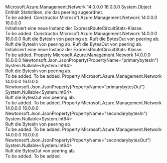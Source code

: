 <Type Name="ExpressRouteCircuitStats" FullName="Microsoft.Azure.Management.Network.Models.ExpressRouteCircuitStats">
  <TypeSignature Language="C#" Value="public class ExpressRouteCircuitStats" />
  <TypeSignature Language="ILAsm" Value=".class public auto ansi beforefieldinit ExpressRouteCircuitStats extends System.Object" />
  <TypeSignature Language="DocId" Value="T:Microsoft.Azure.Management.Network.Models.ExpressRouteCircuitStats" />
  <TypeSignature Language="VB.NET" Value="Public Class ExpressRouteCircuitStats" />
  <TypeSignature Language="F#" Value="type ExpressRouteCircuitStats = class" />
  <AssemblyInfo>
    <AssemblyName>Microsoft.Azure.Management.Network</AssemblyName>
    <AssemblyVersion>14.0.0.0</AssemblyVersion>
    <AssemblyVersion>16.0.0.0</AssemblyVersion>
  </AssemblyInfo>
  <Base>
    <BaseTypeName>System.Object</BaseTypeName>
  </Base>
  <Interfaces />
  <Docs>
    <summary>
            Enthält Statistiken, die das peering zugeordnet.
            </summary>
    <remarks>To be added.</remarks>
  </Docs>
  <Members>
    <Member MemberName=".ctor">
      <MemberSignature Language="C#" Value="public ExpressRouteCircuitStats ();" />
      <MemberSignature Language="ILAsm" Value=".method public hidebysig specialname rtspecialname instance void .ctor() cil managed" />
      <MemberSignature Language="DocId" Value="M:Microsoft.Azure.Management.Network.Models.ExpressRouteCircuitStats.#ctor" />
      <MemberSignature Language="VB.NET" Value="Public Sub New ()" />
      <MemberType>Constructor</MemberType>
      <AssemblyInfo>
        <AssemblyName>Microsoft.Azure.Management.Network</AssemblyName>
        <AssemblyVersion>14.0.0.0</AssemblyVersion>
        <AssemblyVersion>16.0.0.0</AssemblyVersion>
      </AssemblyInfo>
      <Parameters />
      <Docs>
        <summary>
            Initialisiert eine neue Instanz der ExpressRouteCircuitStats-Klasse.
            </summary>
        <remarks>To be added.</remarks>
      </Docs>
    </Member>
    <Member MemberName=".ctor">
      <MemberSignature Language="C#" Value="public ExpressRouteCircuitStats (Nullable&lt;long&gt; primarybytesIn = null, Nullable&lt;long&gt; primarybytesOut = null, Nullable&lt;long&gt; secondarybytesIn = null, Nullable&lt;long&gt; secondarybytesOut = null);" />
      <MemberSignature Language="ILAsm" Value=".method public hidebysig specialname rtspecialname instance void .ctor(valuetype System.Nullable`1&lt;int64&gt; primarybytesIn, valuetype System.Nullable`1&lt;int64&gt; primarybytesOut, valuetype System.Nullable`1&lt;int64&gt; secondarybytesIn, valuetype System.Nullable`1&lt;int64&gt; secondarybytesOut) cil managed" />
      <MemberSignature Language="DocId" Value="M:Microsoft.Azure.Management.Network.Models.ExpressRouteCircuitStats.#ctor(System.Nullable{System.Int64},System.Nullable{System.Int64},System.Nullable{System.Int64},System.Nullable{System.Int64})" />
      <MemberSignature Language="VB.NET" Value="Public Sub New (Optional primarybytesIn As Nullable(Of Long) = null, Optional primarybytesOut As Nullable(Of Long) = null, Optional secondarybytesIn As Nullable(Of Long) = null, Optional secondarybytesOut As Nullable(Of Long) = null)" />
      <MemberSignature Language="F#" Value="new Microsoft.Azure.Management.Network.Models.ExpressRouteCircuitStats : Nullable&lt;int64&gt; * Nullable&lt;int64&gt; * Nullable&lt;int64&gt; * Nullable&lt;int64&gt; -&gt; Microsoft.Azure.Management.Network.Models.ExpressRouteCircuitStats" Usage="new Microsoft.Azure.Management.Network.Models.ExpressRouteCircuitStats (primarybytesIn, primarybytesOut, secondarybytesIn, secondarybytesOut)" />
      <MemberType>Constructor</MemberType>
      <AssemblyInfo>
        <AssemblyName>Microsoft.Azure.Management.Network</AssemblyName>
        <AssemblyVersion>14.0.0.0</AssemblyVersion>
        <AssemblyVersion>16.0.0.0</AssemblyVersion>
      </AssemblyInfo>
      <Parameters>
        <Parameter Name="primarybytesIn" Type="System.Nullable&lt;System.Int64&gt;" />
        <Parameter Name="primarybytesOut" Type="System.Nullable&lt;System.Int64&gt;" />
        <Parameter Name="secondarybytesIn" Type="System.Nullable&lt;System.Int64&gt;" />
        <Parameter Name="secondarybytesOut" Type="System.Nullable&lt;System.Int64&gt;" />
      </Parameters>
      <Docs>
        <param name="primarybytesIn">Ruft die BytesIn von peering ab.</param>
        <param name="primarybytesOut">Ruft die BytesOut von peering ab.</param>
        <param name="secondarybytesIn">Ruft die BytesIn von peering ab.</param>
        <param name="secondarybytesOut">Ruft die BytesOut von peering ab.</param>
        <summary>
            Initialisiert eine neue Instanz der ExpressRouteCircuitStats-Klasse.
            </summary>
        <remarks>To be added.</remarks>
      </Docs>
    </Member>
    <Member MemberName="PrimarybytesIn">
      <MemberSignature Language="C#" Value="public Nullable&lt;long&gt; PrimarybytesIn { get; set; }" />
      <MemberSignature Language="ILAsm" Value=".property instance valuetype System.Nullable`1&lt;int64&gt; PrimarybytesIn" />
      <MemberSignature Language="DocId" Value="P:Microsoft.Azure.Management.Network.Models.ExpressRouteCircuitStats.PrimarybytesIn" />
      <MemberSignature Language="VB.NET" Value="Public Property PrimarybytesIn As Nullable(Of Long)" />
      <MemberSignature Language="F#" Value="member this.PrimarybytesIn : Nullable&lt;int64&gt; with get, set" Usage="Microsoft.Azure.Management.Network.Models.ExpressRouteCircuitStats.PrimarybytesIn" />
      <MemberType>Property</MemberType>
      <AssemblyInfo>
        <AssemblyName>Microsoft.Azure.Management.Network</AssemblyName>
        <AssemblyVersion>14.0.0.0</AssemblyVersion>
        <AssemblyVersion>16.0.0.0</AssemblyVersion>
      </AssemblyInfo>
      <Attributes>
        <Attribute>
          <AttributeName>Newtonsoft.Json.JsonProperty(PropertyName="primarybytesIn")</AttributeName>
        </Attribute>
      </Attributes>
      <ReturnValue>
        <ReturnType>System.Nullable&lt;System.Int64&gt;</ReturnType>
      </ReturnValue>
      <Docs>
        <summary>
            Ruft die BytesIn von peering ab.
            </summary>
        <value>To be added.</value>
        <remarks>To be added.</remarks>
      </Docs>
    </Member>
    <Member MemberName="PrimarybytesOut">
      <MemberSignature Language="C#" Value="public Nullable&lt;long&gt; PrimarybytesOut { get; set; }" />
      <MemberSignature Language="ILAsm" Value=".property instance valuetype System.Nullable`1&lt;int64&gt; PrimarybytesOut" />
      <MemberSignature Language="DocId" Value="P:Microsoft.Azure.Management.Network.Models.ExpressRouteCircuitStats.PrimarybytesOut" />
      <MemberSignature Language="VB.NET" Value="Public Property PrimarybytesOut As Nullable(Of Long)" />
      <MemberSignature Language="F#" Value="member this.PrimarybytesOut : Nullable&lt;int64&gt; with get, set" Usage="Microsoft.Azure.Management.Network.Models.ExpressRouteCircuitStats.PrimarybytesOut" />
      <MemberType>Property</MemberType>
      <AssemblyInfo>
        <AssemblyName>Microsoft.Azure.Management.Network</AssemblyName>
        <AssemblyVersion>14.0.0.0</AssemblyVersion>
        <AssemblyVersion>16.0.0.0</AssemblyVersion>
      </AssemblyInfo>
      <Attributes>
        <Attribute>
          <AttributeName>Newtonsoft.Json.JsonProperty(PropertyName="primarybytesOut")</AttributeName>
        </Attribute>
      </Attributes>
      <ReturnValue>
        <ReturnType>System.Nullable&lt;System.Int64&gt;</ReturnType>
      </ReturnValue>
      <Docs>
        <summary>
            Ruft die BytesOut von peering ab.
            </summary>
        <value>To be added.</value>
        <remarks>To be added.</remarks>
      </Docs>
    </Member>
    <Member MemberName="SecondarybytesIn">
      <MemberSignature Language="C#" Value="public Nullable&lt;long&gt; SecondarybytesIn { get; set; }" />
      <MemberSignature Language="ILAsm" Value=".property instance valuetype System.Nullable`1&lt;int64&gt; SecondarybytesIn" />
      <MemberSignature Language="DocId" Value="P:Microsoft.Azure.Management.Network.Models.ExpressRouteCircuitStats.SecondarybytesIn" />
      <MemberSignature Language="VB.NET" Value="Public Property SecondarybytesIn As Nullable(Of Long)" />
      <MemberSignature Language="F#" Value="member this.SecondarybytesIn : Nullable&lt;int64&gt; with get, set" Usage="Microsoft.Azure.Management.Network.Models.ExpressRouteCircuitStats.SecondarybytesIn" />
      <MemberType>Property</MemberType>
      <AssemblyInfo>
        <AssemblyName>Microsoft.Azure.Management.Network</AssemblyName>
        <AssemblyVersion>14.0.0.0</AssemblyVersion>
        <AssemblyVersion>16.0.0.0</AssemblyVersion>
      </AssemblyInfo>
      <Attributes>
        <Attribute>
          <AttributeName>Newtonsoft.Json.JsonProperty(PropertyName="secondarybytesIn")</AttributeName>
        </Attribute>
      </Attributes>
      <ReturnValue>
        <ReturnType>System.Nullable&lt;System.Int64&gt;</ReturnType>
      </ReturnValue>
      <Docs>
        <summary>
            Ruft die BytesIn von peering ab.
            </summary>
        <value>To be added.</value>
        <remarks>To be added.</remarks>
      </Docs>
    </Member>
    <Member MemberName="SecondarybytesOut">
      <MemberSignature Language="C#" Value="public Nullable&lt;long&gt; SecondarybytesOut { get; set; }" />
      <MemberSignature Language="ILAsm" Value=".property instance valuetype System.Nullable`1&lt;int64&gt; SecondarybytesOut" />
      <MemberSignature Language="DocId" Value="P:Microsoft.Azure.Management.Network.Models.ExpressRouteCircuitStats.SecondarybytesOut" />
      <MemberSignature Language="VB.NET" Value="Public Property SecondarybytesOut As Nullable(Of Long)" />
      <MemberSignature Language="F#" Value="member this.SecondarybytesOut : Nullable&lt;int64&gt; with get, set" Usage="Microsoft.Azure.Management.Network.Models.ExpressRouteCircuitStats.SecondarybytesOut" />
      <MemberType>Property</MemberType>
      <AssemblyInfo>
        <AssemblyName>Microsoft.Azure.Management.Network</AssemblyName>
        <AssemblyVersion>14.0.0.0</AssemblyVersion>
        <AssemblyVersion>16.0.0.0</AssemblyVersion>
      </AssemblyInfo>
      <Attributes>
        <Attribute>
          <AttributeName>Newtonsoft.Json.JsonProperty(PropertyName="secondarybytesOut")</AttributeName>
        </Attribute>
      </Attributes>
      <ReturnValue>
        <ReturnType>System.Nullable&lt;System.Int64&gt;</ReturnType>
      </ReturnValue>
      <Docs>
        <summary>
            Ruft die BytesOut von peering ab.
            </summary>
        <value>To be added.</value>
        <remarks>To be added.</remarks>
      </Docs>
    </Member>
  </Members>
</Type>